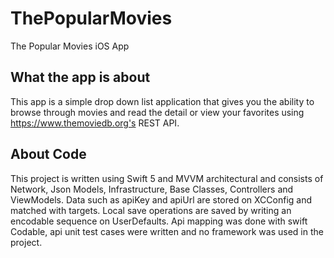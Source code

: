 # ThePopularMovies
The Popular Movies iOS App

## What the app is about
This app is a simple drop down list application that gives you the ability to browse through movies and read the detail or view your favorites using https://www.themoviedb.org's REST API.

## About Code
This project is written using Swift 5 and MVVM architectural and consists of Network, Json Models, Infrastructure, Base Classes, Controllers and ViewModels. Data such as apiKey and apiUrl are stored on XCConfig and matched with targets. Local save operations are saved by writing an encodable sequence on UserDefaults. Api mapping was done with swift Codable, api unit test cases were written and no framework was used in the project.
